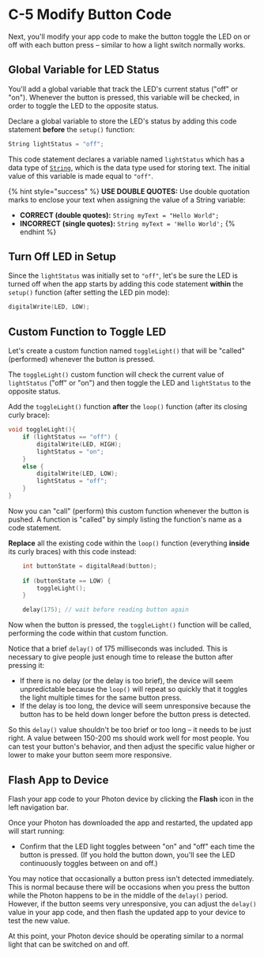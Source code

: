 # C-5 Modify Button Code

Next, you'll modify your app code to make the button toggle the LED on or off with each button press – similar to how a light switch normally works.

## Global Variable for LED Status

You'll add a global variable that track the LED's current status \("off" or "on"\). Whenever the button is pressed, this variable will be checked, in order to toggle the LED to the opposite status.

Declare a global variable to store the LED's status by adding this code statement **before** the `setup()` function:

```cpp
String lightStatus = "off";
```

This code statement declares a variable named `lightStatus` which has a data type of [`String`](http://www.wiring.org.co/reference/String.html), which is the data type used for storing text.  The initial value of this variable is made equal to `"off"`.

{% hint style="success" %}
**USE DOUBLE QUOTES:**  Use double quotation marks to enclose your text when assigning the value of a String variable:

* **CORRECT \(double quotes\):**  `String myText = "Hello World";`
* **INCORRECT \(single quotes\):**  `String myText = 'Hello World';`
{% endhint %}

## Turn Off LED in Setup

Since the `lightStatus` was initially set to `"off"`, let's be sure the LED is turned off when the app starts by adding this code statement **within** the `setup()` function \(after setting the LED pin mode\):

```cpp
digitalWrite(LED, LOW);
```

## Custom Function to Toggle LED

Let's create a custom function named `toggleLight()` that will be "called" \(performed\) whenever the button is pressed.

The `toggleLight()` custom function will check the current value of `lightStatus` \("off" or "on"\) and then toggle the LED and `lightStatus` to the opposite status.

Add the `toggleLight()` function **after** the `loop()` function \(after its closing curly brace\):

```cpp
void toggleLight(){
    if (lightStatus == "off") {
        digitalWrite(LED, HIGH);
        lightStatus = "on";
    }
    else {
        digitalWrite(LED, LOW);
        lightStatus = "off";
    }
}
```

Now you can "call" \(perform\) this custom function whenever the button is pushed. A function is "called" by simply listing the function's name as a code statement.

**Replace** all the existing code within the `loop()` function \(everything **inside** its curly braces\) with this code instead:

```cpp
    int buttonState = digitalRead(button);
    
    if (buttonState == LOW) {
        toggleLight();
    }

    delay(175); // wait before reading button again
```

Now when the button is pressed, the `toggleLight()` function will be called, performing the code within that custom function.

Notice that a brief `delay()` of 175 milliseconds was included. This is necessary to give people just enough time to release the button after pressing it:

* If there is no delay \(or the delay is too brief\), the device will seem unpredictable because the `loop()` will repeat so quickly that it toggles the light multiple times for the same button press.
* If the delay is too long, the device will seem unresponsive because the button has to be held down longer before the button press is detected.

So this `delay()` value shouldn't be too brief or too long – it needs to be just right. A value between 150-200 ms should work well for most people. You can test your button's behavior, and then adjust the specific value higher or lower to make your button seem more responsive.

## Flash App to Device

Flash your app code to your Photon device by clicking the **Flash** icon in the left navigation bar. 

Once your Photon has downloaded the app and restarted, the updated app will start running:

* Confirm that the LED light toggles between "on" and "off" each time the button is pressed. \(If you hold the button down, you'll see the LED continuously toggles between on and off.\)

You may notice that occasionally a button press isn't detected immediately.  This is normal because there will be occasions when you press the button while the Photon happens to be in the middle of the `delay()` period. However, if the button seems very unresponsive, you can adjust the `delay()` value in your app code, and then flash the updated app to your device to test the new value.

At this point, your Photon device should be operating similar to a normal light that can be switched on and off.



